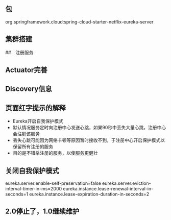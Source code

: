 ## 包

org.springframework.cloud:spring-cloud-starter-netflix-eureka-server

## 集群搭建

##　注册服务

## Actuator完善

## Discovery信息

## 页面红字提示的解释

- Eureka开启自我保护模式
- 默认情况服务定时向注册中心发送心跳，如果90秒中丢失大量心跳，注册中心会注销该服务
- 丢失心跳可能因为网络卡顿等原因暂时接收不到，于注册中心开启保护模式以保留所有注册的服务
- 目的是不错杀注册的服务，以使服务更健壮

## 关闭自我保护模式
eureka.server.enable-self-preservation=false
eureka.server.eviction-interval-timer-in-ms=2000
eureka.instance.lease-renewal-interval-in-seconds=1
eureka.instance.lease-expiration-duration-in-seconds=2

## 2.0停止了，1.0继续维护